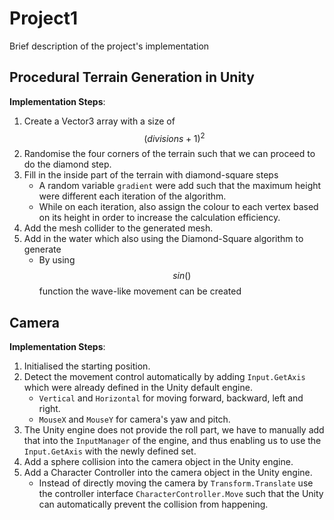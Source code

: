 # Project1

Brief description of the project's implementation

## Procedural Terrain Generation in Unity

**Implementation Steps**:

1. Create a Vector3 array with a size of $$(divisions + 1)^2$$
2. Randomise the four corners of the terrain such that we can proceed to do the diamond step.
3. Fill in the inside part of the terrain with diamond-square steps
   - A random variable `gradient` were add such that the maximum height were different each iteration of the algorithm.
   - While on each iteration, also assign the colour to each vertex based on its height in order to increase the calculation efficiency.
4. Add the mesh collider to the generated mesh.
5. Add in the water which also using the Diamond-Square algorithm to generate
   - By using $$sin()$$ function the wave-like movement can be created

## Camera

**Implementation Steps**:

1. Initialised the starting position.
2. Detect the movement control automatically by adding `Input.GetAxis` which were already defined in the Unity default engine.
   - `Vertical` and `Horizontal` for moving forward, backward, left and right.
   - `MouseX` and `MouseY` for camera's yaw and pitch.
3. The Unity engine does not provide the roll part, we have to manually add that into the `InputManager` of the engine, and thus enabling us to use the `Input.GetAxis` with the newly defined set.
4. Add a sphere collision into the camera object in the Unity engine.
5. Add a Character Controller into the camera object in the Unity engine.
   - Instead of directly moving the camera by `Transform.Translate` use the controller interface `CharacterController.Move` such that the Unity can automatically prevent the collision from happening.

